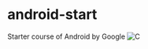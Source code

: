 # android-start
Starter course of Android by Google
![C](https://github.com/alessandrop76/android-start/assets/48811968/be3c1976-1f72-43d1-bdd7-02bf2db767cd)
